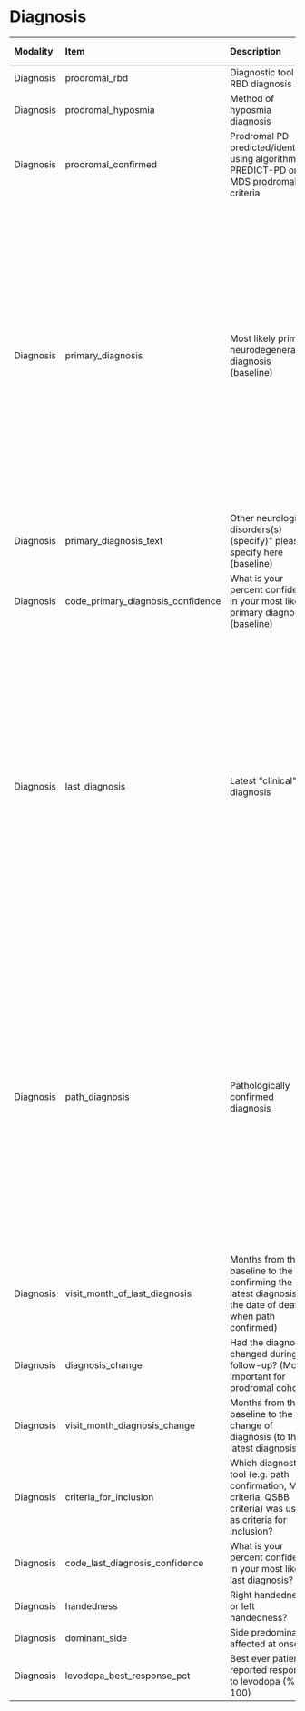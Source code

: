 # Diagnosis

| Modality   | Item                              | Description                                                                                                      | ItemType   | Required   | Values                                                                                                                                                                                                                                                                                                                                                                                                                                                                                                                                                                                                                                                |   Unnamed: 13 |
|:-----------|:----------------------------------|:-----------------------------------------------------------------------------------------------------------------|:-----------|:-----------|:------------------------------------------------------------------------------------------------------------------------------------------------------------------------------------------------------------------------------------------------------------------------------------------------------------------------------------------------------------------------------------------------------------------------------------------------------------------------------------------------------------------------------------------------------------------------------------------------------------------------------------------------------|--------------:|
| Diagnosis  | prodromal_rbd                     | Diagnostic tool for RBD diagnosis                                                                                | string     | nullable   | ["PSG", "Interview", "Questionnaire"]                                                                                                                                                                                                                                                                                                                                                                                                                                                                                                                                                                                                                 |           nan |
| Diagnosis  | prodromal_hyposmia                | Method of hyposmia diagnosis                                                                                     | string     | nullable   | ["Smell clinic", "Objective smell tests", "Self reported"]                                                                                                                                                                                                                                                                                                                                                                                                                                                                                                                                                                                            |           nan |
| Diagnosis  | prodromal_confirmed               | Prodromal PD predicted/identified using algorithm by PREDICT-PD or MDS prodromal criteria                        | string     | nullable   | ["PREDICT PD algorithm", "MDS prodromal criteria"]                                                                                                                                                                                                                                                                                                                                                                                                                                                                                                                                                                                                    |           nan |
| Diagnosis  | primary_diagnosis                 | Most likely primary neurodegenerative diagnosis (baseline)                                                       | string     | nullable   | ["Idiopathic PD", "Alzheimer's disease", "Frontotemporal dementia", "Corticobasal syndrome", "Dementia with Lewy bodies", "Dopa-responsive dystonia", "Essential tremor", "Hemiparkinson/hemiatrophy syndrome", "Juvenile autosomal recessive parkinsonism", "Motor neuron disease with parkinsonism", "Multiple system atrophy", "Neuroleptic-induced parkinsonism", "Normal pressure hydrocephalus", "Progressive supranuclear palsy", "Psychogenic parkinsonism", "Vascular parkinsonism", "No PD nor other neurological disorder", "Spinocerebellar Ataxia (SCA)", "Prodromal non-motor PD", "Prodromal motor PD", "Other neurological disorder"] |           nan |
| Diagnosis  | primary_diagnosis_text            | Other neurological disorders(s) (specify)" please specify here (baseline)                                        | string     | nullable   | nan                                                                                                                                                                                                                                                                                                                                                                                                                                                                                                                                                                                                                                                   |           nan |
| Diagnosis  | code_primary_diagnosis_confidence | What is your percent confidence in your most likely primary diagnosis? (baseline)                                | string     | nullable   | ["0-25%",  "26-50%",  "51-75%", "76-100%"]                                                                                                                                                                                                                                                                                                                                                                                                                                                                                                                                                                                                            |           nan |
| Diagnosis  | last_diagnosis                    | Latest "clinical" diagnosis                                                                                      | string     | nullable   | ["Idiopathic PD", "Alzheimer's disease", "Frontotemporal dementia", "Corticobasal syndrome", "Dementia with Lewy bodies", "Dopa-responsive dystonia", "Essential tremor", "Hemiparkinson/hemiatrophy syndrome", "Juvenile autosomal recessive parkinsonism", "Motor neuron disease with parkinsonism", "Multiple system atrophy", "Neuroleptic-induced parkinsonism", "Normal pressure hydrocephalus", "Progressive supranuclear palsy", "Psychogenic parkinsonism", "Vascular parkinsonism", "No PD nor other neurological disorder", "Spinocerebellar Ataxia (SCA)", "Prodromal non-motor PD", "Prodromal motor PD", "Other neurological disorder"] |           nan |
| Diagnosis  | path_diagnosis                    | Pathologically confirmed diagnosis                                                                               | string     | nullable   | ["Idiopathic PD", "Alzheimer's disease", "Frontotemporal dementia", "Corticobasal syndrome", "Dementia with Lewy bodies", "Dopa-responsive dystonia", "Essential tremor", "Hemiparkinson/hemiatrophy syndrome", "Juvenile autosomal recessive parkinsonism", "Motor neuron disease with parkinsonism", "Multiple system atrophy", "Neuroleptic-induced parkinsonism", "Normal pressure hydrocephalus", "Progressive supranuclear palsy", "Psychogenic parkinsonism", "Vascular parkinsonism", "No PD nor other neurological disorder", "Spinocerebellar Ataxia (SCA)", "Prodromal non-motor PD", "Prodromal motor PD", "Other neurological disorder"] |           nan |
| Diagnosis  | visit_month_of_last_diagnosis     | Months from the baseline to the visit confirming the latest diagnosis (or the date of death when path confirmed) | numeric    | nullable   | (y>=-1200) & (y<=1200)                                                                                                                                                                                                                                                                                                                                                                                                                                                                                                                                                                                                                                |           nan |
| Diagnosis  | diagnosis_change                  | Had the diagnosis changed during the follow-up? (Mostly important for prodromal cohorts)                         | string     | nullable   | ["Yes", "No"]                                                                                                                                                                                                                                                                                                                                                                                                                                                                                                                                                                                                                                         |           nan |
| Diagnosis  | visit_month_diagnosis_change      | Months from the baseline to the change of diagnosis (to the latest diagnosis)                                    | numeric    | nullable   | (y>=-1200) & (y<=1200)                                                                                                                                                                                                                                                                                                                                                                                                                                                                                                                                                                                                                                |           nan |
| Diagnosis  | criteria_for_inclusion            | Which diagnostic tool (e.g. path confirmation, MDS criteria, QSBB criteria) was used as criteria for inclusion?  | string     | nullable   | nan                                                                                                                                                                                                                                                                                                                                                                                                                                                                                                                                                                                                                                                   |           nan |
| Diagnosis  | code_last_diagnosis_confidence    | What is your percent confidence in your most likely last diagnosis?                                              | string     | nullable   | ["0-25%",  "26-50%",  "51-75%", "76-100%"]                                                                                                                                                                                                                                                                                                                                                                                                                                                                                                                                                                                                            |           nan |
| Diagnosis  | handedness                        | Right handedness or left handedness?                                                                             | string     | nullable   | ["Right", "Left", "Mixed"]                                                                                                                                                                                                                                                                                                                                                                                                                                                                                                                                                                                                                            |           nan |
| Diagnosis  | dominant_side                     | Side predominantly affected at onset                                                                             | string     | nullable   | ["Right", "Left", "Symmetric"]                                                                                                                                                                                                                                                                                                                                                                                                                                                                                                                                                                                                                        |           nan |
| Diagnosis  | levodopa_best_response_pct        | Best ever patient-reported response to levodopa (%: 0-100)                                                       | string     | nullable   | ["0-25%",  "26-50%",  "51-75%", "76-100%"]                                                                                                                                                                                                                                                                                                                                                                                                                                                                                                                                                                                                            |           nan |